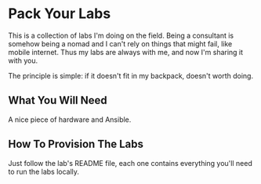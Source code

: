 # Pack Your Labs

This is a collection of labs I'm doing on the field. Being a consultant is somehow being a nomad
and I can't rely on things that might fail, like mobile internet. Thus my labs are always with me,
and now I'm sharing it with you.

The principle is simple: if it doesn't fit in my backpack, doesn't worth doing.

## What You Will Need

A nice piece of hardware and Ansible.

## How To Provision The Labs

Just follow the lab's README file, each one contains everything you'll need to run the labs locally.
